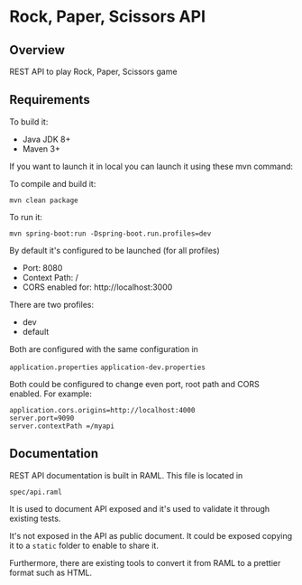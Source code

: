 # Rock, Paper, Scissors API

## Overview
REST API to play Rock, Paper, Scissors game

## Requirements
To build it:

- Java JDK 8+
- Maven 3+

If you want to launch it in local you can launch it using these mvn command:

To compile and build it:

``` mvn clean package ```

To run it:
 
``` mvn spring-boot:run -Dspring-boot.run.profiles=dev ```

By default it's configured to be launched (for all profiles)

* Port: 8080
* Context Path: /
* CORS enabled for: http://localhost:3000

There are two profiles:

- dev
- default

Both are configured with the same configuration in 

``` application.properties ```
``` application-dev.properties ```

Both could be configured to change even port, root path and CORS enabled. For example:

```
application.cors.origins=http://localhost:4000
server.port=9090
server.contextPath =/myapi
```

## Documentation
REST API documentation is built in RAML. This file is located in

```spec/api.raml```

It is used to document API exposed and it's used to validate it through existing tests.

It's not exposed in the API as public document. It could be exposed copying it to a `static` folder to enable to share it.

Furthermore, there are existing tools to convert it from RAML to a prettier format such as HTML.
